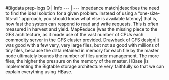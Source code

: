 #Bigdata prep-logs
Q | Info 
--- | ---
impedance match|describes the need to find the ideal solution for a given problem. Instead of using a “one-size-fits-all” approach, you should know what else is available
latency| that is, how fast the system can respond to read and write requests. This is often measured in harvest and yield.
MapReduce |was the missing piece to the GFS architecture, as it made use of the vast number of CPUs each commodity server in the GFS cluster provided. 
Drawback of GFS design|it was good with a few very, very large files, but not as good with millions of tiny files, because the data retained in memory for each file by the master node ultimately bounds the number of files under management. The more files, the higher the pressure on the memory of the master.
HBase |is implementing the Bigtable storage architecture very faithfully so that we can explain everything using HBase. 
